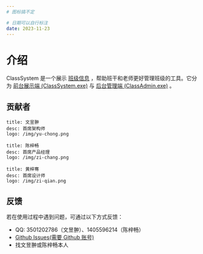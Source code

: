 ```yaml
---
# 图标搞不定

# 日期可以自行标注
date: 2023-11-23
---
```


# 介绍

ClassSystem 是一个展示 [班级信息](/class-data) ，帮助班干和老师更好管理班级的工具。它分为 [前台展示端 (ClassSystem.exe)](/class-system/) 与 [后台管理端 (ClassAdmin.exe)](/class-admin/) 。

## **贡献者**

```card
title: 文昱翀
desc: 首席架构师
logo: /img/yu-chong.png
```

```card
title: 陈梓畅
desc: 首席产品经理
logo: /img/zi-chang.png
```

```card
title: 黄梓骞
desc: 首席设计师
logo: /img/zi-qian.png
```

## **反馈**

若在使用过程中遇到问题，可通过以下方式反馈：

- QQ: 3501202786（文昱翀）、1405596214（陈梓畅）
- [Github Issues(需要 Github 账号)](https://github.com/bili9blood/ClassSystem/issues/new)
- 找文昱翀或陈梓畅本人
